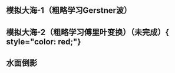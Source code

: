 ## 模拟大海-1（粗略学习Gerstner波）
<preview path="../demo/babylon/shader2/shaderSea1.vue"></preview>

## 模拟大海-2（粗略学习傅里叶变换）（未完成）{ style="color: red;"}
<preview path="../demo/babylon/shader2/shaderSea2.vue"></preview>

## 水面倒影
<preview path="../demo/babylon/shader2/shaderWaterReflection.vue"></preview>